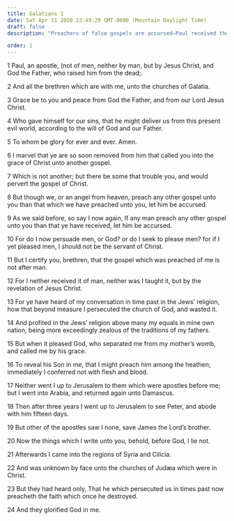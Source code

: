 ```yaml
---
title: Galatians 1
date: Sat Apr 11 2020 22:49:29 GMT-0600 (Mountain Daylight Time)
draft: false
description: "Preachers of false gospels are accursed—Paul received the gospel by revelation—He believed, was taught, and preached to the Gentiles."

order: 1
---
```

    
1 Paul, an apostle, (not of men, neither by man, but by Jesus Christ, and God the Father, who raised him from the dead;.

2 And all the brethren which are with me, unto the churches of Galatia.

3 Grace be to you and peace from God the Father, and from our Lord Jesus Christ.

4 Who gave himself for our sins, that he might deliver us from this present evil world, according to the will of God and our Father.

5 To whom be glory for ever and ever. Amen.

6 I marvel that ye are so soon removed from him that called you into the grace of Christ unto another gospel.

7 Which is not another; but there be some that trouble you, and would pervert the gospel of Christ.

8 But though we, or an angel from heaven, preach any other gospel unto you than that which we have preached unto you, let him be accursed.

9 As we said before, so say I now again, If any man preach any other gospel unto you than that ye have received, let him be accursed.

10 For do I now persuade men, or God? or do I seek to please men? for if I yet pleased men, I should not be the servant of Christ.

11 But I certify you, brethren, that the gospel which was preached of me is not after man.

12 For I neither received it of man, neither was I taught it, but by the revelation of Jesus Christ.

13 For ye have heard of my conversation in time past in the Jews’ religion, how that beyond measure I persecuted the church of God, and wasted it.

14 And profited in the Jews’ religion above many my equals in mine own nation, being more exceedingly zealous of the traditions of my fathers.

15 But when it pleased God, who separated me from my mother’s womb, and called me by his grace.

16 To reveal his Son in me, that I might preach him among the heathen; immediately I conferred not with flesh and blood.

17 Neither went I up to Jerusalem to them which were apostles before me; but I went into Arabia, and returned again unto Damascus.

18 Then after three years I went up to Jerusalem to see Peter, and abode with him fifteen days.

19 But other of the apostles saw I none, save James the Lord’s brother.

20 Now the things which I write unto you, behold, before God, I lie not.

21 Afterwards I came into the regions of Syria and Cilicia.

22 And was unknown by face unto the churches of Judæa which were in Christ.

23 But they had heard only, That he which persecuted us in times past now preacheth the faith which once he destroyed.

24 And they glorified God in me.
